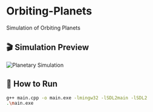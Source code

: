 # Orbiting-Planets
Simulation of Orbiting Planets

## 🎬 Simulation Preview
![Planetary Simulation](orbiting.gif)

## 🚀 How to Run
```sh
g++ main.cpp -o main.exe -lmingw32 -lSDL2main -lSDL2
.\main.exe